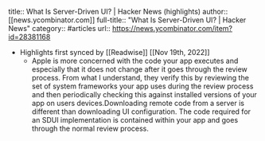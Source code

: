 title:: What Is Server-Driven UI? | Hacker News (highlights)
author:: [[news.ycombinator.com]]
full-title:: "What Is Server-Driven UI? | Hacker News"
category:: #articles
url:: https://news.ycombinator.com/item?id=28381168

- Highlights first synced by [[Readwise]] [[Nov 19th, 2022]]
	- Apple is more concerned with the code your app executes and especially that it does not change after it goes through the review process. From what I understand, they verify this by reviewing the set of system frameworks your app uses during the review process and then periodically checking this against installed versions of your app on users devices.Downloading remote code from a server is different than downloading UI configuration. The code required for an SDUI implementation is contained within your app and goes through the normal review process.